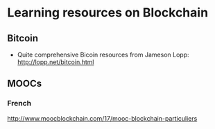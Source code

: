 # Learning resources on Blockchain

## Bitcoin
* Quite comprehensive Bicoin resources from Jameson Lopp: http://lopp.net/bitcoin.html 

## MOOCs

### French
http://www.moocblockchain.com/17/mooc-blockchain-particuliers

